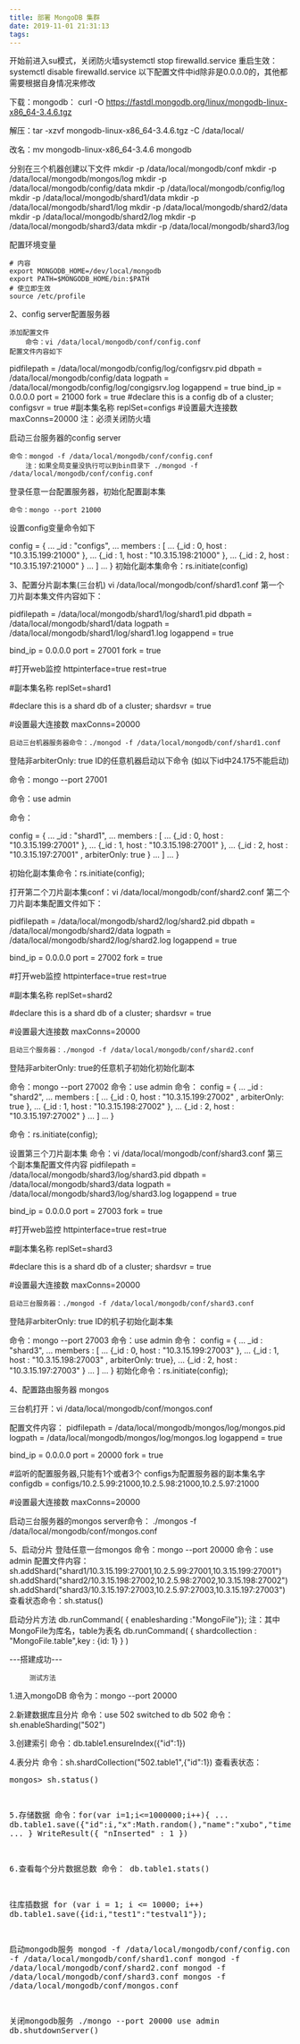 ```yaml
---
title: 部署 MongoDB 集群
date: 2019-11-01 21:31:13
tags:
---
```


开始前进入su模式，关闭防火墙systemctl stop firewalld.service   重启生效：systemctl disable firewalld.service
以下配置文件中id除非是0.0.0.0的，其他都需要根据自身情况来修改

<!--more-->

下载：mongodb： curl -O https://fastdl.mongodb.org/linux/mongodb-linux-x86_64-3.4.6.tgz

解压：tar -xzvf mongodb-linux-x86_64-3.4.6.tgz -C /data/local/

改名：mv mongodb-linux-x86_64-3.4.6 mongodb

分别在三个机器创建以下文件
    mkdir -p /data/local/mongodb/conf
    mkdir -p /data/local/mongodb/mongos/log
    mkdir -p /data/local/mongodb/config/data
    mkdir -p /data/local/mongodb/config/log
    mkdir -p /data/local/mongodb/shard1/data
    mkdir -p /data/local/mongodb/shard1/log
    mkdir -p /data/local/mongodb/shard2/data
    mkdir -p /data/local/mongodb/shard2/log
    mkdir -p /data/local/mongodb/shard3/data
    mkdir -p /data/local/mongodb/shard3/log


配置环境变量

    # 内容
    export MONGODB_HOME=/dev/local/mongodb
    export PATH=$MONGODB_HOME/bin:$PATH
    # 使立即生效    
    source /etc/profile


2、config server配置服务器

    添加配置文件
        命令：vi /data/local/mongodb/conf/config.conf
    配置文件内容如下
pidfilepath = /data/local/mongodb/config/log/configsrv.pid
dbpath = /data/local/mongodb/config/data
logpath = /data/local/mongodb/config/log/congigsrv.log
logappend = true
 bind_ip = 0.0.0.0
port = 21000
fork = true
#declare this is a config db of a cluster;
configsvr = true
#副本集名称
replSet=configs
#设置最大连接数
maxConns=20000
            注：必须关闭防火墙

启动三台服务器的config server

    命令：mongod -f /data/local/mongodb/conf/config.conf
        注：如果全局变量没执行可以到bin目录下 ./mongod -f /data/local/mongodb/conf/config.conf

登录任意一台配置服务器，初始化配置副本集
    
    命令：mongo --port 21000
设置config变量命令如下

config = {
...    _id : "configs",
...     members : [
...         {_id : 0, host : "10.3.15.199:21000" },
...         {_id : 1, host : "10.3.15.198:21000" },
...         {_id : 2, host : "10.3.15.197:21000" }
...     ]
... }
               初始化副本集命令：rs.initiate(config)


3、配置分片副本集(三台机)
vi /data/local/mongodb/conf/shard1.conf
第一个刀片副本集文件内容如下：

pidfilepath = /data/local/mongodb/shard1/log/shard1.pid
dbpath = /data/local/mongodb/shard1/data
logpath = /data/local/mongodb/shard1/log/shard1.log
logappend = true

bind_ip = 0.0.0.0
port = 27001
fork = true

#打开web监控
httpinterface=true
rest=true

#副本集名称
replSet=shard1

#declare this is a shard db of a cluster;
shardsvr = true

#设置最大连接数
maxConns=20000
    
    启动三台机器服务器命令：./mongod -f /data/local/mongodb/conf/shard1.conf

登陆非arbiterOnly: true ID的任意机器启动以下命令 (如以下id中24.175不能启动)

命令：mongo --port 27001

命令：use admin

命令：

config = {
...    _id : "shard1",
...     members : [
...         {_id : 0, host : "10.3.15.199:27001" },
...         {_id : 1, host : "10.3.15.198:27001" },
...         {_id : 2, host : "10.3.15.197:27001" , arbiterOnly: true }
...     ]
... }

初始化副本集命令：rs.initiate(config);

打开第二个刀片副本集conf：vi /data/local/mongodb/conf/shard2.conf
第二个刀片副本集配置文件如下：


pidfilepath = /data/local/mongodb/shard2/log/shard2.pid
dbpath = /data/local/mongodb/shard2/data
logpath = /data/local/mongodb/shard2/log/shard2.log
logappend = true

bind_ip = 0.0.0.0
port = 27002
fork = true

#打开web监控
httpinterface=true
rest=true

#副本集名称
replSet=shard2

#declare this is a shard db of a cluster;
shardsvr = true

#设置最大连接数
maxConns=20000

    启动三个服务器：./mongod -f /data/local/mongodb/conf/shard2.conf

登陆非arbiterOnly: true的任意机子初始化初始化副本

命令：mongo --port 27002
命令：use admin
命令：
config = {
...    _id : "shard2",
...     members : [
...         {_id : 0, host : "10.3.15.199:27002"  , arbiterOnly: true },
...         {_id : 1, host : "10.3.15.198:27002" },
...         {_id : 2, host : "10.3.15.197:27002" }
...     ]
... }

命令：rs.initiate(config);

设置第三个刀片副本集
命令：vi /data/local/mongodb/conf/shard3.conf
第三个副本集配置文件内容
pidfilepath = /data/local/mongodb/shard3/log/shard3.pid
dbpath = /data/local/mongodb/shard3/data
logpath = /data/local/mongodb/shard3/log/shard3.log
logappend = true

bind_ip = 0.0.0.0
port = 27003
fork = true

#打开web监控
httpinterface=true
rest=true

#副本集名称
replSet=shard3

#declare this is a shard db of a cluster;
shardsvr = true

#设置最大连接数
maxConns=20000

    启动三台服务器：./mongod -f /data/local/mongodb/conf/shard3.conf


登陆非arbiterOnly: true  ID的机子初始化副本集

命令：mongo --port 27003
命令：use admin
命令：
config = {
...    _id : "shard3",
...     members : [
...         {_id : 0, host : "10.3.15.199:27003" },
...         {_id : 1, host : "10.3.15.198:27003" , arbiterOnly: true},
...         {_id : 2, host : "10.3.15.197:27003" }
...     ]
... }
初始化命令：rs.initiate(config);


4、配置路由服务器 mongos

三台机打开：vi /data/local/mongodb/conf/mongos.conf

配置文件内容：
pidfilepath = /data/local/mongodb/mongos/log/mongos.pid
logpath = /data/local/mongodb/mongos/log/mongos.log
logappend = true

bind_ip = 0.0.0.0
port = 20000
fork = true

#监听的配置服务器,只能有1个或者3个 configs为配置服务器的副本集名字
configdb = configs/10.2.5.99:21000,10.2.5.98:21000,10.2.5.97:21000

#设置最大连接数
maxConns=20000

启动三台服务器的mongos server命令： ./mongos -f /data/local/mongodb/conf/mongos.conf

5、启动分片
登陆任意一台mongos
命令：mongo --port 20000
命令：use  admin
配置文件内容：
sh.addShard("shard1/10.3.15.199:27001,10.2.5.99:27001,10.3.15.199:27001")
sh.addShard("shard2/10.3.15.198:27002,10.2.5.98:27002,10.3.15.198:27002")
sh.addShard("shard3/10.3.15.197:27003,10.2.5.97:27003,10.3.15.197:27003")
查看状态命令：sh.status()

启动分片方法
db.runCommand( { enablesharding :"MongoFile"});             注：其中 MongoFile为库名，table为表名
db.runCommand( { shardcollection : "MongoFile.table",key : {id: 1} } )

---搭建成功---


         测试方法

1.进入mongoDB
    命令为：mongo --port 20000

2.新建数据库且分片
命令：use 502
switched to db 502
命令：sh.enableSharding("502")

3.创建索引
命令：db.table1.ensureIndex({"id":1})

4.表分片
命令：sh.shardCollection("502.table1",{"id":1})
查看表状态：
    <pre name="code" class="plain">mongos> sh.status()

5.存储数据
命令：for(var i=1;i<=1000000;i++){
...  db.table1.save({"id":i,"x":Math.random(),"name":"xubo","time":"20150819","ops":"testinserttimes"});
...  }
WriteResult({ "nInserted" : 1 })

6.查看每个分片数据总数
命令： db.table1.stats()

往库插数据
for (var i = 1; i <= 10000; i++) db.table1.save({id:i,"test1":"testval1"});


启动mongodb服务
mongod -f /data/local/mongodb/conf/config.conf
mongod -f /data/local/mongodb/conf/shard1.conf
mongod -f /data/local/mongodb/conf/shard2.conf
mongod -f /data/local/mongodb/conf/shard3.conf
mongos -f /data/local/mongodb/conf/mongos.conf

关闭mongodb服务
./mongo --port 20000
use admin
db.shutdownServer()
